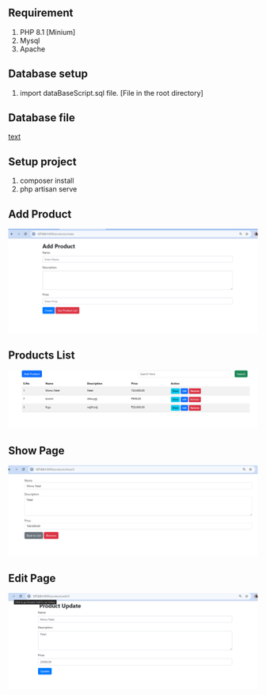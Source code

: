 ## Requirement
1. PHP 8.1 [Minium]
2. Mysql
3. Apache

## Database setup
1. import dataBaseScript.sql file. [File in the root directory]

## Database file
[text](<../../../Users/ASUS/Downloads/127_0_0_1 (1).sql>)


## Setup project
1. composer install
2. php artisan serve

## Add Product
![alt text](image-5.png)

## Products List
![alt text](image-1.png)

## Show Page
![alt text](image-4.png)

## Edit Page
![alt text](image-3.png)

